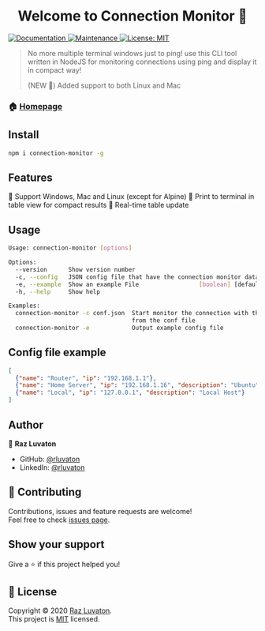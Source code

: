 <h1 align="center">Welcome to Connection Monitor 👋</h1>
<p>
  <a href="https://github.com/rluvaton/connection-monitor#readme" target="_blank">
    <img alt="Documentation" src="https://img.shields.io/badge/documentation-yes-brightgreen.svg" />
  </a>
  <a href="https://github.com/rluvaton/connection-monitor/graphs/commit-activity" target="_blank">
    <img alt="Maintenance" src="https://img.shields.io/badge/Maintained%3F-yes-green.svg" />
  </a>
  <a href="https://github.com/rluvaton/connection-monitor/blob/master/LICENSE" target="_blank">
    <img alt="License: MIT" src="https://img.shields.io/github/license/rluvaton/connection-monitor" />
  </a>
</p>

> No more multiple terminal windows just to ping! use this CLI tool written in NodeJS for monitoring connections using ping and display it in compact way!
> 
> (NEW 🌟) Added support to both Linux and Mac
### 🏠 [Homepage](https://github.com/rluvaton/connection-monitor)

## Install

```sh
npm i connection-monitor -g
```

## Features
🌟 Support Windows, Mac and Linux (except for Alpine)
🌟 Print to terminal in table view for compact results
🌟 Real-time table update

## Usage

```sh
Usage: connection-monitor [options]

Options:
  --version      Show version number                                   [boolean]
  -c, --config   JSON config file that have the connection monitor data [string]
  -e, --example  Show an example File                 [boolean] [default: false]
  -h, --help     Show help                                             [boolean]

Examples:
  connection-monitor -c conf.json  Start monitor the connection with the data
                                   from the conf file
  connection-monitor -e            Output example config file
```

## Config file example

```json
[
  {"name": "Router", "ip": "192.168.1.1"},
  {"name": "Home Server", "ip": "192.168.1.16", "description": "Ubuntu"},
  {"name": "Local", "ip": "127.0.0.1", "description": "Local Host"}
]
```

## Author

👤 **Raz Luvaton**

* GitHub: [@rluvaton](https://github.com/rluvaton)
* LinkedIn: [@rluvaton](https://linkedin.com/in/rluvaton)

## 🤝 Contributing

Contributions, issues and feature requests are welcome!<br />Feel free to check [issues page](https://github.com/rluvaton/connection-monitor/issues/).

## Show your support

Give a ⭐️ if this project helped you!

## 📝 License

Copyright © 2020 [Raz Luvaton](https://github.com/rluvaton). <br>
This project is [MIT](https://github.com/rluvaton/connection-monitor/blob/master/LICENSE) licensed.
